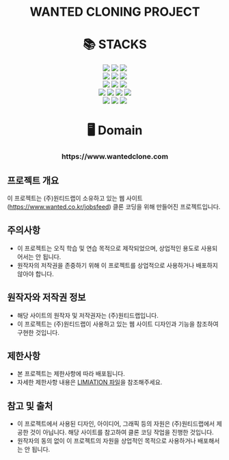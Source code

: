 <div align=center><h1> WANTED CLONING PROJECT </h1></div>

<div align=center><h1>📚 STACKS</h1></div>

<div align=center>
  <img src="https://img.shields.io/badge/html5-E34F26?style=for-the-badge&logo=html5&logoColor=white">
  <img src="https://img.shields.io/badge/css-1572B6?style=for-the-badge&logo=css3&logoColor=white">
  <img src="https://img.shields.io/badge/tailwind-06B6D4?style=for-the-badge&logo=tailwind&logoColor=white">
  <br>
  <img src="https://img.shields.io/badge/javascript-F7DF1E?style=for-the-badge&logo=javascript&logoColor=black">
  <img src="https://img.shields.io/badge/react-61DAFB?style=for-the-badge&logo=react&logoColor=black">
  <img src="https://img.shields.io/badge/node.js-339933?style=for-the-badge&logo=Node.js&logoColor=white">
  <br>
  <img src="https://img.shields.io/badge/python-3776AB?style=for-the-badge&logo=python&logoColor=white">
  <img src="https://img.shields.io/badge/django-092E20?style=for-the-badge&logo=django&logoColor=white">
  <img src="https://img.shields.io/badge/sqlite-003B57?style=for-the-badge&logo=sqlite&logoColor=white">
  <br>
  <img src="https://img.shields.io/badge/nginx-009639?style=for-the-badge&logo=nginx&logoColor=white">
  <img src="https://img.shields.io/badge/gunicorn-499848?style=for-the-badge&logo=gunicorn&logoColor=white">
  <img src="https://img.shields.io/badge/amazonaws-232F3E?style=for-the-badge&logo=amazonaws&logoColor=white">  
  <img src="https://img.shields.io/badge/ubuntu-E95420?style=for-the-badge&logo=ubuntu&logoColor=white">
  <br>
  <img src="https://img.shields.io/badge/git-F05032?style=for-the-badge&logo=git&logoColor=white">
  <img src="https://img.shields.io/badge/github-181717?style=for-the-badge&logo=github&logoColor=white">
  <img src="https://img.shields.io/badge/GitHub Actions-2088FF?style=for-the-badge&logo=githubactions&logoColor=white">
</div>

<div align=center>
  <h1>
    🖥️ Domain 
    <h3>
    https://www.wantedclone.com
    <h3>
  </h1>
</div>
    
## 프로젝트 개요

이 프로젝트는 (주)원티드랩이 소유하고 있는 웹 사이트(https://www.wanted.co.kr/jobsfeed) 클론 코딩을 위해 만들어진 프로젝트입니다.

## 주의사항

- 이 프로젝트는 오직 학습 및 연습 목적으로 제작되었으며, 상업적인 용도로 사용되어서는 안 됩니다.
- 원작자의 저작권을 존중하기 위해 이 프로젝트를 상업적으로 사용하거나 배포하지 않아야 합니다.

## 원작자와 저작권 정보

- 해당 사이트의 원작자 및 저작권자는 (주)원티드랩입니다.
- 이 프로젝트는 (주)원티드랩이 사용하고 있는 웹 사이트 디자인과 기능을 참조하여 구현한 것입니다.

## 제한사항

- 본 프로젝트는 제한사항에 따라 배포됩니다.
- 자세한 제한사항 내용은 [LIMIATION 파일](LIMITATION.txt)을 참조해주세요.

## 참고 및 출처

- 이 프로젝트에서 사용된 디자인, 아이디어, 그래픽 등의 자원은 (주)원티드랩에서 제공한 것이 아닙니다. 해당 사이트를 참고하여 클론 코딩 작업을 진행한 것입니다.
- 원작자의 동의 없이 이 프로젝트의 자원을 상업적인 목적으로 사용하거나 배포해서는 안 됩니다.
